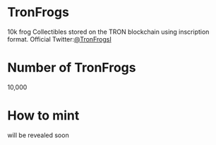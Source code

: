 # TronFrogs
10k frog Collectibles stored on the TRON blockchain using inscription format.
Official Twitter:[@TronFrogsI](https://twitter.com/TronFrogs)
# Number of TronFrogs
10,000
# How to mint
will be revealed soon
